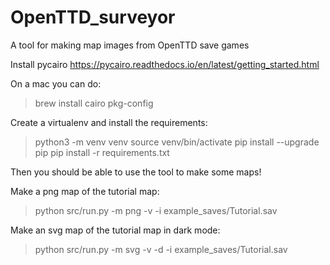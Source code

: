 # OpenTTD_surveyor
A tool for making map images from OpenTTD save games

Install pycairo
https://pycairo.readthedocs.io/en/latest/getting_started.html

On a mac you can do:
> brew install cairo pkg-config

Create a virtualenv and install the requirements:

> python3 -m venv venv
> source venv/bin/activate
> pip install --upgrade pip
> pip install -r requirements.txt

Then you should be able to use the tool to make some maps!

Make a png map of the tutorial map:
> python src/run.py -m png -v -i example_saves/Tutorial.sav

Make an svg map of the tutorial map in dark mode:
> python src/run.py -m svg -v -d -i example_saves/Tutorial.sav

